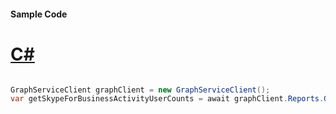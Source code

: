 #### Sample Code
# [C#](#tab/Csharp)

```C#

GraphServiceClient graphClient = new GraphServiceClient();
var getSkypeForBusinessActivityUserCounts = await graphClient.Reports.GetSkypeForBusinessActivityUserCounts().Request().GetAsync();

```